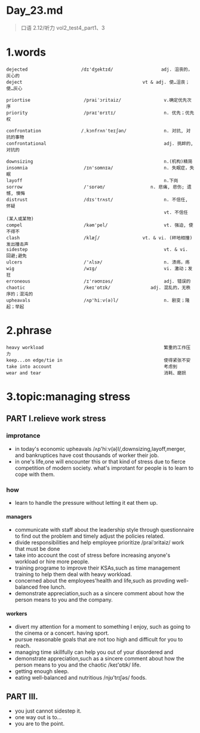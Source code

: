 # Day_23.md
> 口语 2.12/听力 vol2_test4_part1、3
# 1.words
    dejected                    /dɪ'dʒektɪd/                  adj. 沮丧的，灰心的
    deject                                             vt & adj. 使…沮丧；使…灰心

    priortise                    /praiˈɔritaiz/                v.确定优先次序
    priority                     /praɪ'ɒrɪtɪ/                  n. 优先；优先权
    
    confrontation               /ˌkɔnfrʌnˈteɪʃən/              n. 对抗, 对抗的事物
    confrontational                                            adj. 挑衅的, 对抗的

    downsizing                                                 n.(机构)精简
    insomnia                     /ɪn'sɒmnɪə/                   n. 失眠症，失眠
    layoff                                                     n.下岗
    sorrow                       /'sɒrəʊ/                 n. 悲痛, 悲伤; 遗憾, 懊悔
    distrust                     /dɪs'trʌst/                   n. 不信任, 怀疑
                                                               vt. 不信任(某人或某物)
    compel                       /kəm'pel/                     vt. 强迫, 使不得不
    clash                        /klæʃ/                vt. & vi. (砰地相撞)发出撞击声
    sidestep                                                   vt. & vi. 回避;避免
    ulcers                       /'ʌlsɚ/                       n. 溃疡，疡
    wig                          /wɪg/                         vi. 激动；发狂 
    erroneous                    /ɪ'rəʊnɪəs/                   adj. 错误的
    chaotic                      /keɪ'ɒtɪk/               adj. 混乱的，无秩序的；混沌的
    upheavals                    /ʌp'hiːv(ə)l/                 n. 剧变；隆起；举起
      
# 2.phrase
    heavy workload                                             繁重的工作压力
    keep...on edge/tie in                                      使得紧张不安
    take into account                                          考虑到
    wear and tear                                              消耗、磨损

# 3.topic:managing stress
## PART I.relieve work stress
### improtance
- in today's economic upheavals /ʌp'hiːv(ə)l/,downsizing,layoff,merger,
and bankruptices
have cost 
thousands of 
worker their job.
- in one's life,one will encounter this or that kind of stress due to
fierce competition
of modern
society.
what's 
improtant for
people is to
learn to 
cope with
them.

### how
- learn to handle the pressure without letting it eat them up.
#### managers
- communicate with staff about the leadership style through
questionnaire to 
find out 
the problem
and timely
adjust the 
policies
related.
- divide responsibilities and help employee prioritize  /praiˈɔritaiz/ 
work that must be done
- take into account the cost of stress before increasing anyone's
workload or hire
more people.
- training programe to improve their KSAs,such as time
management training
to help them 
deal with heavy
workload.
- concerned about the employees'health and life,such as provding
well-balanced 
free lunch.
- demonstrate appreciation,such as a sincere comment about how
the person
means to you
and the 
company.

#### workers
- divert my attention for a moment to something I enjoy,
such as going 
to the 
cinema 
or a 
concert.
having
sport.
- pursue reasonable goals that are not too high and difficult
for you to reach.
- managing time skillfully can help you out of your 
disordered and 
- demonstrate appreciation,such as a sincere comment about how
the person
means to you
and the 
chaotic /keɪ'ɒtɪk/ 
life.
- getting enough sleep.
- eating well-balanced and nutritious /njʊ'trɪʃəs/ foods.

## PART III.
- you just cannot sidestep it.
- one way out is to...
- you are to the point.


















